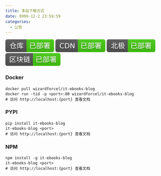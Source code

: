 ```yaml
---
title: 本站下载方式
date: 9999-12-2 23:59:59
categories:
  - 公告
---
```


![](../img/repo-deployed.svg) ![](../img/cdn-deployed.svg) ![](../img/northpole-deployed.svg) ![](../img/blockchain-deployed.svg)

### Docker

```
docker pull wizardforcel/it-ebooks-blog
docker run -tid -p <port>:80 wizardforcel/it-ebooks-blog
# 访问 http://localhost:{port} 查看文档
```

### PYPI

```
pip install it-ebooks-blog
it-ebooks-blog <port>
# 访问 http://localhost:{port} 查看文档
```

### NPM

```
npm install -g it-ebooks-blog
it-ebooks-blog <port>
# 访问 http://localhost:{port} 查看文档
```
